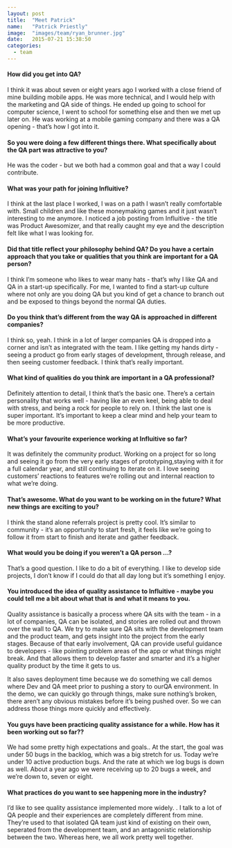 ```yaml
---
layout: post
title:  "Meet Patrick"
name:   "Patrick Priestly"
image:  "images/team/ryan_brunner.jpg"
date:   2015-07-21 15:38:50
categories:
  - team
---
```


#### How did you get into QA?

I think it was about seven or eight years ago I worked with a close friend of mine building mobile apps. He was more technical, and I would help with the marketing and QA side of things. He ended up going to school for computer science, I went to school for something else and then we met up later on. He was working at a mobile gaming company and there was a QA opening - that’s how I got into it. 

#### So you were doing a few different things there. What specifically about the QA part was attractive to you?

He was the coder - but we both had a common goal and that a way I could contribute.

#### What was your path for joining Influitive?

I think at the last place I worked, I was on a path I wasn’t really comfortable with. Small children and like these moneymaking games and it just wasn’t interesting to me  anymore. I noticed a job posting from Influitive -  the title was Product Awesomizer, and that really caught my eye and the description felt like what  I was looking for.

#### Did that title reflect  your philosophy behind QA? Do you have a certain approach that you take or qualities that you think are important for a QA person?

I think I’m someone who likes to wear many hats - that’s  why I like QA and QA in a start-up specifically. For me, I wanted to find a start-up culture where not only are you doing QA but you kind of get a chance to branch out and be exposed to things beyond the normal QA duties.

#### Do you think that’s different from the way QA is approached in different companies?

I think so, yeah. I think in a lot of larger companies QA is dropped into a corner and isn’t as integrated with the team. I like getting my hands dirty -  seeing a product go from early stages of development, through release,  and then seeing customer feedback. I think that’s really important.

#### What kind of qualities do you think are important in a QA professional?

Definitely attention to detail, I think that’s the basic one. There’s a certain personality that works well - having like an even keel, being able to deal with stress, and being a rock for people to rely on. I think the last one is super important. It’s important to keep a clear mind and help your team to be more productive.

#### What’s your favourite experience working at Influitive so far?

It was definitely the community product. Working on a project for so long and seeing it go from the very early stages of prototyping,staying with it for a full calendar year, and still continuing to iterate on it. I love  seeing customers’ reactions to features we’re rolling out and internal reaction to what we’re doing.

#### That’s awesome. What do you want to be working on in the future? What new things are  exciting to you?

I think the stand alone referrals project is pretty cool. It’s similar to  community - it’s an opportunity to start fresh, it feels like we’re going to follow it from start to finish and iterate and gather feedback.

#### What would you be doing if you weren’t a QA person …?

That’s a good question. I like to do a bit of everything. I like to develop side projects, I don’t know if I could do that all day long but it’s something I enjoy.

#### You introduced the idea of quality assistance to Influitive - maybe you could tell me a bit about what that is and what it means to you.

Quality assistance is basically a process where QA sits with the team - in a lot of companies, QA can be isolated, and stories are rolled out and thrown over the wall to QA. We try to make sure QA sits with the development team and the product team, and gets insight into the project from the early stages. Because of that early involvement, QA can provide useful guidance to developers - like pointing problem areas of the app or what things might break. And that allows them to develop faster and smarter and it’s a higher quality product by the time it gets to us.

It also saves deployment time because we do something we call demos where Dev and QA meet prior to pushing a story to ourQA environment. In the demo, we can quickly go through things, make sure nothing’s broken, there aren’t any obvious mistakes before it’s being pushed over. So we can address those things more quickly and effectively.

#### You guys have been practicing quality assistance for a while. How has it been working out so far??

We had some pretty high expectations and goals.. At the start, the goal was under 50 bugs in the backlog, which was a big stretch for us. Today we’re under 10 active production bugs. And the rate at which we log bugs is down as well. About a year ago we were receiving up to 20 bugs a week, and we’re down to, seven or eight.

#### What practices do you want to see happening more in the industry?

I’d like to see quality assistance implemented more widely. . I talk to a lot of QA people  and their experiences are completely different from mine. They’re used to that isolated QA team just kind of existing on their own, seperated from the development team, and an antagonistic relationship between the two. Whereas here, we all work pretty well together.
